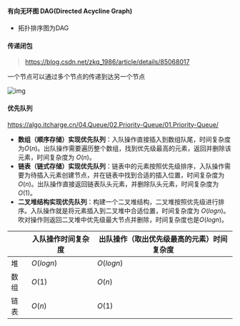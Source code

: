 #### 有向无环图 DAG(Directed Acycline Graph)

- 拓扑排序图为DAG



#### 传递闭包

> https://blog.csdn.net/zkq_1986/article/details/85068017

一个节点可以通过多个节点的传递到达另一个节点

![img](https://img-blog.csdn.net/20170409190428811?watermark/2/text/aHR0cDovL2Jsb2cuY3Nkbi5uZXQvd3p3MTM3NjEyNDA2MQ==/font/5a6L5L2T/fontsize/400/fill/I0JBQkFCMA==/dissolve/70/gravity/Center)



#### 优先队列

https://algo.itcharge.cn/04.Queue/02.Priority-Queue/01.Priority-Queue/

- **数组（顺序存储）实现优先队列**：入队操作直接插入到数组队尾，时间复杂度为$O(n)$。出队操作需要遍历整个数组，找到优先级最高的元素，返回并删除该元素，时间复杂度为 $O(n)$。
- **链表（链式存储）实现优先队列**：链表中的元素按照优先级排序，入队操作需要为待插入元素创建节点，并在链表中找到合适的插入位置，时间复杂度为$O(n)$。出队操作直接返回链表队头元素，并删除队头元素，时间复杂度为$O(1)$。
- **二叉堆结构实现优先队列**：构建一个二叉堆结构，二叉堆按照优先级进行排序。入队操作就是将元素插入到二叉堆中合适位置，时间复杂度为 $O(logn)$。吹对操作则返回二叉堆中优先级最大节点并删除，时间复杂度也是$O(logn)$。

|      | 入队操作时间复杂度 | 出队操作（取出优先级最高的元素）时间复杂度 |
| ---- | ------------------ | ------------------------------------------ |
| 堆   | $O(logn)$          | $O(logn)$                                  |
| 数组 | $O(1)$             | $O(n)$                                     |
| 链表 | $O(n)$             | $O(1)$                                     |
